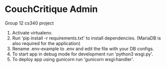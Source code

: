# CouchCritique Admin
Group 12 cs340 project

1. Activate virtualenv.
2. Run 'pip install -r requirements.txt' to install dependencies. (MariaDB is also required for the application)
3. Rename .env-example to .env and edit the file with your DB configs.
4. To start app in debug mode for development run 'python3 wsgi.py'.
5. To deploy app using gunicorn run 'gunicorn wsgi:handler'.